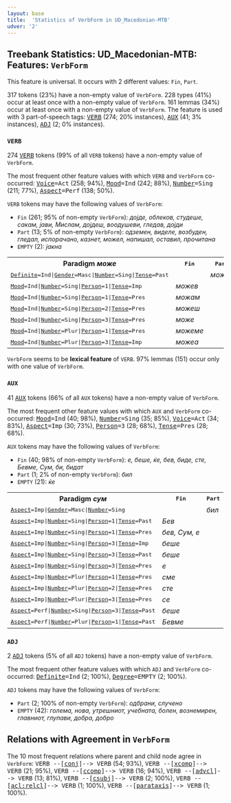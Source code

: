 ```yaml
---
layout: base
title:  'Statistics of VerbForm in UD_Macedonian-MTB'
udver: '2'
---
```


## Treebank Statistics: UD_Macedonian-MTB: Features: `VerbForm`

This feature is universal.
It occurs with 2 different values: `Fin`, `Part`.

317 tokens (23%) have a non-empty value of `VerbForm`.
228 types (41%) occur at least once with a non-empty value of `VerbForm`.
161 lemmas (34%) occur at least once with a non-empty value of `VerbForm`.
The feature is used with 3 part-of-speech tags: <tt><a href="mk_mtb-pos-VERB.html">VERB</a></tt> (274; 20% instances), <tt><a href="mk_mtb-pos-AUX.html">AUX</a></tt> (41; 3% instances), <tt><a href="mk_mtb-pos-ADJ.html">ADJ</a></tt> (2; 0% instances).

### `VERB`

274 <tt><a href="mk_mtb-pos-VERB.html">VERB</a></tt> tokens (99% of all `VERB` tokens) have a non-empty value of `VerbForm`.

The most frequent other feature values with which `VERB` and `VerbForm` co-occurred: <tt><a href="mk_mtb-feat-Voice.html">Voice</a></tt><tt>=Act</tt> (258; 94%), <tt><a href="mk_mtb-feat-Mood.html">Mood</a></tt><tt>=Ind</tt> (242; 88%), <tt><a href="mk_mtb-feat-Number.html">Number</a></tt><tt>=Sing</tt> (211; 77%), <tt><a href="mk_mtb-feat-Aspect.html">Aspect</a></tt><tt>=Perf</tt> (138; 50%).

`VERB` tokens may have the following values of `VerbForm`:

* `Fin` (261; 95% of non-empty `VerbForm`): <em>дојде, облеков, студеше, сакам, јави, Мислам, дојдеш, воодушеви, гледав, дојди</em>
* `Part` (13; 5% of non-empty `VerbForm`): <em>одземен, виделе, возбуден, гледал, испорачано, казнет, можел, напишал, оставил, прочитана</em>
* `EMPTY` (2): <em>јакна</em>

<table>
  <tr><th>Paradigm <i>може</i></th><th><tt>Fin</tt></th><th><tt>Part</tt></th></tr>
  <tr><td><tt><tt><a href="mk_mtb-feat-Definite.html">Definite</a></tt><tt>=Ind</tt>|<tt><a href="mk_mtb-feat-Gender.html">Gender</a></tt><tt>=Masc</tt>|<tt><a href="mk_mtb-feat-Number.html">Number</a></tt><tt>=Sing</tt>|<tt><a href="mk_mtb-feat-Tense.html">Tense</a></tt><tt>=Past</tt></tt></td><td></td><td><em>можел</em></td></tr>
  <tr><td><tt><tt><a href="mk_mtb-feat-Mood.html">Mood</a></tt><tt>=Ind</tt>|<tt><a href="mk_mtb-feat-Number.html">Number</a></tt><tt>=Sing</tt>|<tt><a href="mk_mtb-feat-Person.html">Person</a></tt><tt>=1</tt>|<tt><a href="mk_mtb-feat-Tense.html">Tense</a></tt><tt>=Imp</tt></tt></td><td><em>можев</em></td><td></td></tr>
  <tr><td><tt><tt><a href="mk_mtb-feat-Mood.html">Mood</a></tt><tt>=Ind</tt>|<tt><a href="mk_mtb-feat-Number.html">Number</a></tt><tt>=Sing</tt>|<tt><a href="mk_mtb-feat-Person.html">Person</a></tt><tt>=1</tt>|<tt><a href="mk_mtb-feat-Tense.html">Tense</a></tt><tt>=Pres</tt></tt></td><td><em>можам</em></td><td></td></tr>
  <tr><td><tt><tt><a href="mk_mtb-feat-Mood.html">Mood</a></tt><tt>=Ind</tt>|<tt><a href="mk_mtb-feat-Number.html">Number</a></tt><tt>=Sing</tt>|<tt><a href="mk_mtb-feat-Person.html">Person</a></tt><tt>=2</tt>|<tt><a href="mk_mtb-feat-Tense.html">Tense</a></tt><tt>=Pres</tt></tt></td><td><em>можеш</em></td><td></td></tr>
  <tr><td><tt><tt><a href="mk_mtb-feat-Mood.html">Mood</a></tt><tt>=Ind</tt>|<tt><a href="mk_mtb-feat-Number.html">Number</a></tt><tt>=Sing</tt>|<tt><a href="mk_mtb-feat-Person.html">Person</a></tt><tt>=3</tt>|<tt><a href="mk_mtb-feat-Tense.html">Tense</a></tt><tt>=Pres</tt></tt></td><td><em>може</em></td><td></td></tr>
  <tr><td><tt><tt><a href="mk_mtb-feat-Mood.html">Mood</a></tt><tt>=Ind</tt>|<tt><a href="mk_mtb-feat-Number.html">Number</a></tt><tt>=Plur</tt>|<tt><a href="mk_mtb-feat-Person.html">Person</a></tt><tt>=1</tt>|<tt><a href="mk_mtb-feat-Tense.html">Tense</a></tt><tt>=Pres</tt></tt></td><td><em>можеме</em></td><td></td></tr>
  <tr><td><tt><tt><a href="mk_mtb-feat-Mood.html">Mood</a></tt><tt>=Ind</tt>|<tt><a href="mk_mtb-feat-Number.html">Number</a></tt><tt>=Plur</tt>|<tt><a href="mk_mtb-feat-Person.html">Person</a></tt><tt>=3</tt>|<tt><a href="mk_mtb-feat-Tense.html">Tense</a></tt><tt>=Imp</tt></tt></td><td><em>можеа</em></td><td></td></tr>
</table>

`VerbForm` seems to be **lexical feature** of `VERB`. 97% lemmas (151) occur only with one value of `VerbForm`.

### `AUX`

41 <tt><a href="mk_mtb-pos-AUX.html">AUX</a></tt> tokens (66% of all `AUX` tokens) have a non-empty value of `VerbForm`.

The most frequent other feature values with which `AUX` and `VerbForm` co-occurred: <tt><a href="mk_mtb-feat-Mood.html">Mood</a></tt><tt>=Ind</tt> (40; 98%), <tt><a href="mk_mtb-feat-Number.html">Number</a></tt><tt>=Sing</tt> (35; 85%), <tt><a href="mk_mtb-feat-Voice.html">Voice</a></tt><tt>=Act</tt> (34; 83%), <tt><a href="mk_mtb-feat-Aspect.html">Aspect</a></tt><tt>=Imp</tt> (30; 73%), <tt><a href="mk_mtb-feat-Person.html">Person</a></tt><tt>=3</tt> (28; 68%), <tt><a href="mk_mtb-feat-Tense.html">Tense</a></tt><tt>=Pres</tt> (28; 68%).

`AUX` tokens may have the following values of `VerbForm`:

* `Fin` (40; 98% of non-empty `VerbForm`): <em>е, беше, ќе, бев, биде, сте, Бевме, Сум, би, бидат</em>
* `Part` (1; 2% of non-empty `VerbForm`): <em>бил</em>
* `EMPTY` (21): <em>ќе</em>

<table>
  <tr><th>Paradigm <i>сум</i></th><th><tt>Fin</tt></th><th><tt>Part</tt></th></tr>
  <tr><td><tt><tt><a href="mk_mtb-feat-Aspect.html">Aspect</a></tt><tt>=Imp</tt>|<tt><a href="mk_mtb-feat-Gender.html">Gender</a></tt><tt>=Masc</tt>|<tt><a href="mk_mtb-feat-Number.html">Number</a></tt><tt>=Sing</tt></tt></td><td></td><td><em>бил</em></td></tr>
  <tr><td><tt><tt><a href="mk_mtb-feat-Aspect.html">Aspect</a></tt><tt>=Imp</tt>|<tt><a href="mk_mtb-feat-Number.html">Number</a></tt><tt>=Sing</tt>|<tt><a href="mk_mtb-feat-Person.html">Person</a></tt><tt>=1</tt>|<tt><a href="mk_mtb-feat-Tense.html">Tense</a></tt><tt>=Past</tt></tt></td><td><em>Бев</em></td><td></td></tr>
  <tr><td><tt><tt><a href="mk_mtb-feat-Aspect.html">Aspect</a></tt><tt>=Imp</tt>|<tt><a href="mk_mtb-feat-Number.html">Number</a></tt><tt>=Sing</tt>|<tt><a href="mk_mtb-feat-Person.html">Person</a></tt><tt>=1</tt>|<tt><a href="mk_mtb-feat-Tense.html">Tense</a></tt><tt>=Pres</tt></tt></td><td><em>бев, Сум, е</em></td><td></td></tr>
  <tr><td><tt><tt><a href="mk_mtb-feat-Aspect.html">Aspect</a></tt><tt>=Imp</tt>|<tt><a href="mk_mtb-feat-Number.html">Number</a></tt><tt>=Sing</tt>|<tt><a href="mk_mtb-feat-Person.html">Person</a></tt><tt>=3</tt>|<tt><a href="mk_mtb-feat-Tense.html">Tense</a></tt><tt>=Imp</tt></tt></td><td><em>беше</em></td><td></td></tr>
  <tr><td><tt><tt><a href="mk_mtb-feat-Aspect.html">Aspect</a></tt><tt>=Imp</tt>|<tt><a href="mk_mtb-feat-Number.html">Number</a></tt><tt>=Sing</tt>|<tt><a href="mk_mtb-feat-Person.html">Person</a></tt><tt>=3</tt>|<tt><a href="mk_mtb-feat-Tense.html">Tense</a></tt><tt>=Past</tt></tt></td><td><em>беше</em></td><td></td></tr>
  <tr><td><tt><tt><a href="mk_mtb-feat-Aspect.html">Aspect</a></tt><tt>=Imp</tt>|<tt><a href="mk_mtb-feat-Number.html">Number</a></tt><tt>=Sing</tt>|<tt><a href="mk_mtb-feat-Person.html">Person</a></tt><tt>=3</tt>|<tt><a href="mk_mtb-feat-Tense.html">Tense</a></tt><tt>=Pres</tt></tt></td><td><em>е</em></td><td></td></tr>
  <tr><td><tt><tt><a href="mk_mtb-feat-Aspect.html">Aspect</a></tt><tt>=Imp</tt>|<tt><a href="mk_mtb-feat-Number.html">Number</a></tt><tt>=Plur</tt>|<tt><a href="mk_mtb-feat-Person.html">Person</a></tt><tt>=1</tt>|<tt><a href="mk_mtb-feat-Tense.html">Tense</a></tt><tt>=Pres</tt></tt></td><td><em>сме</em></td><td></td></tr>
  <tr><td><tt><tt><a href="mk_mtb-feat-Aspect.html">Aspect</a></tt><tt>=Imp</tt>|<tt><a href="mk_mtb-feat-Number.html">Number</a></tt><tt>=Plur</tt>|<tt><a href="mk_mtb-feat-Person.html">Person</a></tt><tt>=2</tt>|<tt><a href="mk_mtb-feat-Tense.html">Tense</a></tt><tt>=Pres</tt></tt></td><td><em>сте</em></td><td></td></tr>
  <tr><td><tt><tt><a href="mk_mtb-feat-Aspect.html">Aspect</a></tt><tt>=Imp</tt>|<tt><a href="mk_mtb-feat-Number.html">Number</a></tt><tt>=Plur</tt>|<tt><a href="mk_mtb-feat-Person.html">Person</a></tt><tt>=3</tt>|<tt><a href="mk_mtb-feat-Tense.html">Tense</a></tt><tt>=Pres</tt></tt></td><td><em>се</em></td><td></td></tr>
  <tr><td><tt><tt><a href="mk_mtb-feat-Aspect.html">Aspect</a></tt><tt>=Perf</tt>|<tt><a href="mk_mtb-feat-Number.html">Number</a></tt><tt>=Sing</tt>|<tt><a href="mk_mtb-feat-Person.html">Person</a></tt><tt>=3</tt>|<tt><a href="mk_mtb-feat-Tense.html">Tense</a></tt><tt>=Past</tt></tt></td><td><em>беше</em></td><td></td></tr>
  <tr><td><tt><tt><a href="mk_mtb-feat-Aspect.html">Aspect</a></tt><tt>=Perf</tt>|<tt><a href="mk_mtb-feat-Number.html">Number</a></tt><tt>=Plur</tt>|<tt><a href="mk_mtb-feat-Person.html">Person</a></tt><tt>=1</tt>|<tt><a href="mk_mtb-feat-Tense.html">Tense</a></tt><tt>=Past</tt></tt></td><td><em>Бевме</em></td><td></td></tr>
</table>

### `ADJ`

2 <tt><a href="mk_mtb-pos-ADJ.html">ADJ</a></tt> tokens (5% of all `ADJ` tokens) have a non-empty value of `VerbForm`.

The most frequent other feature values with which `ADJ` and `VerbForm` co-occurred: <tt><a href="mk_mtb-feat-Definite.html">Definite</a></tt><tt>=Ind</tt> (2; 100%), <tt><a href="mk_mtb-feat-Degree.html">Degree</a></tt><tt>=EMPTY</tt> (2; 100%).

`ADJ` tokens may have the following values of `VerbForm`:

* `Part` (2; 100% of non-empty `VerbForm`): <em>одбрани, случено</em>
* `EMPTY` (42): <em>голема, нова, утрешниот, учебната, болен, вознемирен, главниот, глупави, добра, добро</em>

## Relations with Agreement in `VerbForm`

The 10 most frequent relations where parent and child node agree in `VerbForm`:
<tt>VERB --[<tt><a href="mk_mtb-dep-conj.html">conj</a></tt>]--> VERB</tt> (54; 93%),
<tt>VERB --[<tt><a href="mk_mtb-dep-xcomp.html">xcomp</a></tt>]--> VERB</tt> (21; 95%),
<tt>VERB --[<tt><a href="mk_mtb-dep-ccomp.html">ccomp</a></tt>]--> VERB</tt> (16; 94%),
<tt>VERB --[<tt><a href="mk_mtb-dep-advcl.html">advcl</a></tt>]--> VERB</tt> (13; 81%),
<tt>VERB --[<tt><a href="mk_mtb-dep-csubj.html">csubj</a></tt>]--> VERB</tt> (2; 100%),
<tt>VERB --[<tt><a href="mk_mtb-dep-acl-relcl.html">acl:relcl</a></tt>]--> VERB</tt> (1; 100%),
<tt>VERB --[<tt><a href="mk_mtb-dep-parataxis.html">parataxis</a></tt>]--> VERB</tt> (1; 100%).

